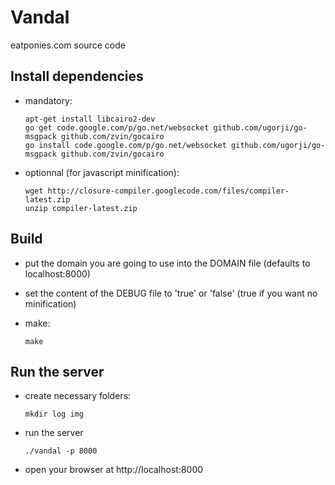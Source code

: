 Vandal
======

eatponies.com source code

Install dependencies
--------------------

 * mandatory:

    ```shell
    apt-get install libcairo2-dev
    go get code.google.com/p/go.net/websocket github.com/ugorji/go-msgpack github.com/zvin/gocairo
    go install code.google.com/p/go.net/websocket github.com/ugorji/go-msgpack github.com/zvin/gocairo
    ```

 * optionnal (for javascript minification):

    ```shell
    wget http://closure-compiler.googlecode.com/files/compiler-latest.zip
    unzip compiler-latest.zip
    ```

Build
-----

 * put the domain you are going to use into the DOMAIN file (defaults to localhost:8000)

 * set the content of the DEBUG file to 'true' or 'false' (true if you want no minification)

 * make:

    ```shell
    make
    ```

Run the server
--------------

 * create necessary folders:

    ```shell
    mkdir log img
    ```

 * run the server

    ```shell
    ./vandal -p 8000
    ```

 * open your browser at http://localhost:8000
